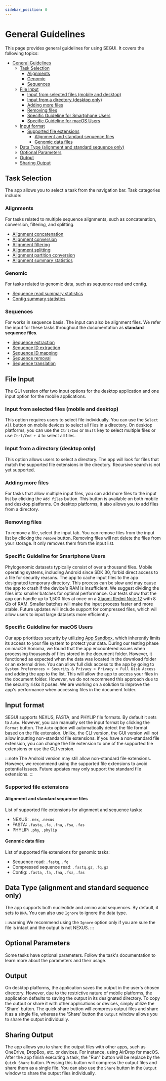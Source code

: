 ```yaml
---
sidebar_position: 0
---
```


# General Guidelines

This page provides general guidelines for using SEGUI. It covers the following topics:

- [General Guidelines](#general-guidelines)
  - [Task Selection](#task-selection)
    - [Alignments](#alignments)
    - [Genomic](#genomic)
    - [Sequences](#sequences)
  - [File Input](#file-input)
    - [Input from selected files (mobile and desktop)](#input-from-selected-files-mobile-and-desktop)
    - [Input from a directory (desktop only)](#input-from-a-directory-desktop-only)
    - [Adding more files](#adding-more-files)
    - [Removing files](#removing-files)
    - [Specific Guideline for Smartphone Users](#specific-guideline-for-smartphone-users)
    - [Specific Guideline for macOS Users](#specific-guideline-for-macos-users)
  - [Input format](#input-format)
    - [Supported file extensions](#supported-file-extensions)
      - [Alignment and standard sequence files](#alignment-and-standard-sequence-files)
      - [Genomic data files](#genomic-data-files)
  - [Data Type (alignment and standard sequence only)](#data-type-alignment-and-standard-sequence-only)
  - [Optional Parameters](#optional-parameters)
  - [Output](#output)
  - [Sharing Output](#sharing-output)

## Task Selection

The app allows you to select a task from the navigation bar. Task categories include:

### Alignments

For tasks related to multiple sequence alignments, such as concatenation, conversion, filtering, and splitting.

- [Alignment concatenation](./align-concat)
- [Alignment conversion](./align-convert)
- [Alignment filtering](./align-filter)
- [Alignment splitting](./align-split)
- [Alignment partition conversion](./align-partition)
- [Alignment summary statistics](./align-summary)

### Genomic

For tasks related to genomic data, such as sequence read and contig.

- [Sequence read summary statistics](./genomic#sequence-read-summary-statistics)
- [Contig summary statistics](./genomic#contig-summary-statistics)

### Sequences

For works in sequence basis. The input can also be alignment files. We refer the input for these tasks throughout the documentation as **standard sequence files**.

- [Sequence extraction](./sequence-extract)
- [Sequence ID extraction](./sequence-id)
- [Sequence ID mapping](./sequence-id-map)
- [Sequence removal](./sequence-remove)
- [Sequence translation](./sequence-translate)

## File Input

The GUI version offer two input options for the desktop application and one input option for the mobile applications.

### Input from selected files (mobile and desktop)

This option requires users to select file individually. You can use the `Select All` button on mobile devices to select all files in a directory. On desktop platforms, you can use the `Ctrl/Cmd` or `Shift` key to select multiple files or use `Ctrl/Cmd + A` to select all files.

### Input from a directory (desktop only)

This option allows users to select a directory. The app will look for files that match the supported file extensions in the directory. Recursive search is not yet supported.

### Adding more files

For tasks that allow multiple input files, you can add more files to the input list by clicking the `Add files` button. This button is available on both mobile and desktop platforms. On desktop platforms, it also allows you to add files from a directory.

### Removing files

To remove a file, select the input tab. You can remove files from the input list by clicking the `remove` button. Removing files will not delete the files from your storage. It only removes them from the input list.

### Specific Guideline for Smartphone Users

Phylogenomic datasets typically consist of over a thousand files. Mobile operating systems, including Android since SDK 30, forbid direct access to a file for security reasons. The app to cache input files to the app designated temporary directory. This process can be slow and may cause the app to crash if the device's RAM is insufficient. We suggest dividing the files into smaller batches for optimal performance. Our tests show that the app can handle up to 1,500 files at once on a [Xiaomi Redmi Note 12](https://www.gsmarena.com/xiaomi_redmi_note_12-12063.php) with 8 Gb of RAM. Smaller batches will make the input process faster and more stable. Future updates will include support for compressed files, which will allow users to input large datasets more efficiently.

### Specific Guideline for macOS Users

Our app prioritizes security by utilizing [App Sandbox](https://developer.apple.com/documentation/security/app_sandbox), which inherently limits its access to your file system to protect your data. During our testing phase on macOS Sonoma, we found that the app encountered issues when processing thousands of files stored in the document folder. However, it functioned as expected when the data was located in the download folder or an external drive. You can allow full disk access to the app by going to `System Preferences > Security & Privacy > Privacy > Full Disk Access` and adding the app to the list. This will allow the app to access your files in the document folder. However, we do not recommend this approach due to the security risks it poses. We are working on a solution to improve the app's performance when accessing files in the document folder.

## Input format

SEGUI supports NEXUS, FASTA, and PHYLIP file formats. By default it sets to `Auto`. However, you can manually set the input format by clicking the `Format` button. The `Auto` option will automatically detect the file format based on the file extension. Unlike, the CLI version, the GUI version will not allow inputting non-standard file extensions. If you have a non-standard file extension, you can change the file extension to one of the supported file extensions or use the CLI version.

:::note
The Android version may still allow non-standard file extensions. However, we recommend using the supported file extensions to avoid potential issues. Future updates may only support the standard file extensions.
:::

### Supported file extensions

#### Alignment and standard sequence files

List of supported file extensions for alignment and sequence tasks:

- NEXUS: `.nex`, `.nexus`
- FASTA: `.fasta`, `.fa`, `.fna`, `.fsa`, `.fas`
- PHYLIP: `.phy`, `.phylip`

#### Genomic data files

List of supported file extensions for genomic tasks:

- Sequence read: `.fastq`, `.fq`
- Compressed sequence read: `.fastq.gz`, `.fq.gz`
- Contig: `.fasta`, `.fa`, `.fna`, `.fsa`, `.fas`

## Data Type (alignment and standard sequence only)

The app supports both nucleotide and amino acid sequences. By default, it sets to `DNA`. You can also use `Ignore` to ignore the data type.

:::warning
We recommend using the `Ignore` option only if you are sure the file is intact and the output is not NEXUS.
:::

## Optional Parameters

Some tasks have optional parameters. Follow the task's documentation to learn more about the parameters and their usage.

## Output

On desktop platforms, the application saves the output in the user's chosen directory. However, due to the restrictive nature of mobile platforms, the application defaults to saving the output in its designated directory. To copy the output or share it with other applications or devices, simply utilize the 'Share' button. The quick share button will compress output files and share it as a single file, whereas the 'Share' button the `Output` window allows you to share the output individually.

## Sharing Output

The app allows you to share the output files with other apps, such as OneDrive, DropBox, etc. or devices. For instance, using AirDrop for macOS. After the app finish executing a task, the "Run" button will be replace by the `Quick Share` button. Pressing this button will compress the output files and share them as a single file. You can also use the `Share` button in the `Output` window to share the output files individually.
